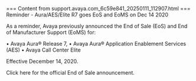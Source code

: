 === Content from support.avaya.com_6c59e841_20250111_112907.html ===
Reminder - Aura/AES/Elite R7 goes EoS and EoMS on Dec 14 2020

As a reminder, Avaya previously announced the End of Sale (EoS) and End of
Manufacturer Support (EoMS) for:

•  Avaya Aura® Release 7,
•  Avaya Aura® Application Enablement Services (AES)
•  Avaya Call Center Elite

Effective December 14, 2020.

Click here for the official End of Sale announcement.


